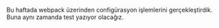 Bu haftada webpack üzerinden configürasyon işlemlerini gerçekleştirdik.
Buna aynı zamanda test yazıyor olacağız.